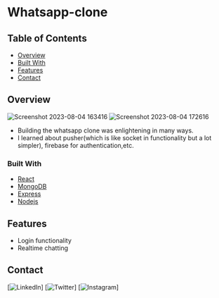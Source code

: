 # Whatsapp-clone

## Table of Contents

- [Overview](#overview)
- [Built With](#built-with)
- [Features](#features)
- [Contact](#contact)

## Overview

![Screenshot 2023-08-04 163416](https://github.com/bibek-bhusal03/Whatsapp-clone/assets/120349016/173d2e2d-9387-43ea-a029-ab3b9271589e)
![Screenshot 2023-08-04 172616](https://github.com/bibek-bhusal03/Whatsapp-clone/assets/120349016/254cb804-6270-4b50-9cf7-bb93138d2ffb)

- Building the whatsapp clone was enlightening in many ways.
- I learned about pusher(which is like socket in functionality but a lot simpler), firebase for authentication,etc.

### Built With

- [React](https://react.dev/)
- [MongoDB](https://www.mongodb.com/)
- [Express](https://expressjs.com/)
- [Nodejs](https://nodejs.org/en)

## Features

- Login functionality
- Realtime chatting

## Contact

[![LinkedIn](https://www.svgrepo.com/show/448234/linkedin.svg)]
[![Twitter](https://www.svgrepo.com/show/508974/twitter-2.svg)]
[![Instagram](https://www.svgrepo.com/show/521711/instagram.svg)]

[Twitter]: https://twitter.com/bibekbhsl
[LinkedIn]: https://www.linkedin.com/in/bibekbhusal1/
[Instagram]: https://www.instagram.com/bibek_bhusal_/
